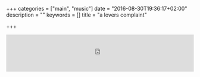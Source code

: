 +++
categories = ["main", "music"]
date = "2016-08-30T19:36:17+02:00"
description = ""
keywords = []
title = "a lovers complaint"

+++

<iframe frameborder="0"  
    style="border:none;max-width:640px;height:100px;width:100%;"  
    height="100"  
    src="https://music.yandex.ru/iframe/#track/2812922/2413918/hide/cover/">Слушайте <a href='https://music.yandex.ru/album/2413918/track/2812922'>A Lovers Complaint</a> — <a href='https://music.yandex.ru/artist/201862'>Max Richter</a> на Яндекс.Музыке</iframe>
<!--more-->    